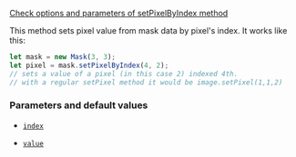 [Check options and parameters of setPixelByIndex method](https://image-js.github.io/image-js-typescript/classes/Mask.html#setPixelByIndex 'github.io link')

This method sets pixel value from mask data by pixel's index. It works like this:

```ts
let mask = new Mask(3, 3);
let pixel = mask.setPixelByIndex(4, 2);
// sets a value of a pixel (in this case 2) indexed 4th.
// with a regular setPixel method it would be image.setPixel(1,1,2)
```

### Parameters and default values

- [`index`](https://image-js.github.io/image-js-typescript/classes/Mask.html#setPixelByIndex 'github.io link')

- [`value`](https://image-js.github.io/image-js-typescript/classes/Mask.html#setPixelByIndex 'github.io link')
